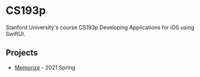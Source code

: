 # CS193p
Stanford University's course CS193p Developing Applications for iOS using SwiftUI.

Projects                                                                                                                                                          
---  
- [Memorize](Memorize) - 2021 Spring
